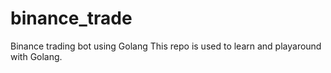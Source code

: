 # binance_trade
Binance trading bot using Golang
This repo is used to learn and playaround with Golang.